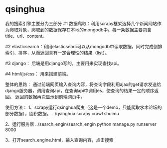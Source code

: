# qsinghua
我的搜索引擎主要分为三部分
#1 数据爬取：利用scrapy框架选择几个新闻网站作为爬取对象，爬取到的数据保存在本地的mongodb中。每一条数据主要包含title、url、content。

#2 elasticsearch：利用elasticsearc可以从mongodb中读取数据，同时完成倒排索引、排序，从而返回具有一定合理性的结果（list）。

#3 django： 后端是用django写的，主要用来实现查找api。

#4 html/js/css： 用来搭建前端。

整体的思路： 通过前端网页输入查询内容，将查询字段利用ajax的get请求发送给django服务器，调用查询api，在查询api中调用es，使查询的结果一定的顺序返回。
返回的数据再次显示到前端网页中。

使用方法：
1、scrapy运行qsinghua爬虫（这是一个demo，只能爬取水木论坛的部分数据），囤积数据。
../qsinghua
scrapy crawl shuimu

2、运行服务器 
../search_engin/search_engin
python manage.py runserver 8000

3、打开search_engine.html，输入查询内容，点击搜索